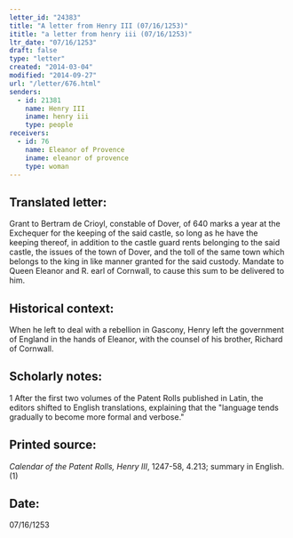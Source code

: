 ```yaml
---
letter_id: "24383"
title: "A letter from Henry III (07/16/1253)"
ititle: "a letter from henry iii (07/16/1253)"
ltr_date: "07/16/1253"
draft: false
type: "letter"
created: "2014-03-04"
modified: "2014-09-27"
url: "/letter/676.html"
senders:
  - id: 21381
    name: Henry III
    iname: henry iii
    type: people
receivers:
  - id: 76
    name: Eleanor of Provence
    iname: eleanor of provence
    type: woman
---
```

<h2> Translated letter:</h2>Grant to Bertram de Crioyl, constable of Dover, of 640 marks a year at the Exchequer for the keeping of the said castle, so long as he have the keeping thereof, in addition to the castle guard rents belonging to the said castle, the issues of the town of Dover, and the toll of the same town which belongs to the king in like manner granted for the said custody.
Mandate to Queen Eleanor and R. earl of Cornwall, to cause this sum to be delivered to him.
<h2 class="mt-4"> Historical context:</h2>When he left to deal with a rebellion in Gascony, Henry left the government of England in the hands of Eleanor, with the counsel of his brother, Richard of Cornwall.
<h2 class="mt-4"> Scholarly notes:</h2>1 After the first two volumes of the Patent Rolls published in Latin, the editors shifted to English translations, explaining that the "language tends gradually to become more formal and verbose."
<h2 class="mt-4"> Printed source:</h2><p><em>Calendar of the Patent Rolls, Henry III</em>, 1247-58, 4.213; summary in English.(1)</p><h2 class="mt-4"> Date:</h2>07/16/1253